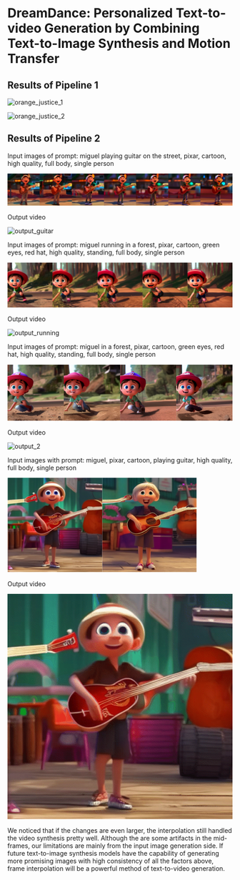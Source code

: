 # DreamDance: Personalized Text-to-video Generation by Combining Text-to-Image Synthesis and Motion Transfer

## Results of Pipeline 1

![orange_justice_1](figs/transfer/model3_output116553_png-orange_justice.gif)

![orange_justice_2](figs/transfer/model6_output183453_png-orange_justice.gif)



## Results of Pipeline 2

Input images of prompt: miguel playing guitar on the street, pixar, cartoon, high quality, full body, single person

![input_guitar](figs/interpolation/input_guitar.png)

Output video

![output_guitar](figs/interpolation/interpolated_guitar.gif)



Input images of prompt: miguel running in a forest, pixar, cartoon, green eyes, red hat, high quality, standing, full body, single person

![input_running](figs/interpolation/input_running.png)

Output video

![output_running](figs/interpolation/interpolated_running.gif)



Input images of prompt: miguel in a forest, pixar, cartoon, green eyes, red hat, high quality, standing, full body, single person

![input_2](figs/interpolation/input_running_2.png)

Output video

![output_2](figs/interpolation/interpolated_running_2.gif)



Input images with prompt: miguel, pixar, cartoon, playing guitar, high quality, full body, single person

![input_guitar_2](figs/interpolation/input_guitar_2.png)

Output video

![output_guitar_2](figs/interpolation/interpolated_guitar_2.gif)

We noticed that if the changes are even larger, the interpolation still handled the video synthesis pretty well. Although the are some artifacts in the mid-frames, our limitations are mainly from the input image generation side. If future text-to-image synthesis models have the capability of generating more promising images with high consistency of all the factors above, frame interpolation will be a powerful method of text-to-video generation.

